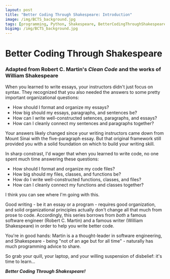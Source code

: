 ```yaml
---
layout: post
title: "Better Coding Through Shakespeare: Introduction"
image: /img/BCTS_background.jpg
tags: [programming, Python, Shakespeare, BetterCodingThroughShakespeare]
bigimg: /img/BCTS_background.jpg
---
```


# **Better Coding Through Shakespeare**
### **Adapted from Robert C. Martin's *Clean Code* and the works of William Shakespeare**

When you learned to write essays, your instructors didn't just focus on syntax. They recognized that you also needed the answers to some pretty important organizational questions:

- How should I format and organize my essays?
- How big should my essays, paragraphs, and sentences be?
- How can I write well-constructed setences, paragraphs, and essays?
- How can I cleanly connect my sentences and paragraphs together?

Your answers likely changed since your writing instructors came down from Mount Sinai with the five-paragraph essay. But that original framework still provided you with a solid foundation on which to build your writing skill.

In sharp constrast, I'd wager that when you learned to write code, no one spent much time answering these questions:

- How should I format and organize my code files?
- How big should my files, classes, and functions be?
- How do I write well-constructed functions, classes, and files?
- How can I cleanly connect my functions and classes together?

I think you can see where I'm going with this. 

Good writing - be it an essay or a program - requires good organization, and solid organizational principles actually don't change all that much from prose to code. Accordingly, this series borrows from *both* a famous software engineer (Robert C. Martin) and a famous writer (William Shakespeare) in order to help you write better code. 

You're in good hands: Martin is a a thought-leader in software engineering, and Shakespeare - being "not of an age but for all time" - naturally has much programming advice to share.

So grab your quill, your laptop, and your willing suspension of disbelief: it's time to learn...

***Better Coding Through Shakespeare!***
